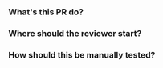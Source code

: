 ### What's this PR do?


### Where should the reviewer start?


### How should this be manually tested?

